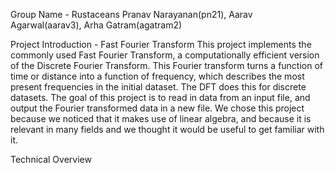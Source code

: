 Group Name - Rustaceans
Pranav Narayanan(pn21), Aarav Agarwal(aarav3), Arha Gatram(agatram2)

Project Introduction - Fast Fourier Transform
This project implements the commonly used Fast Fourier Transform, a computationally efficient version of the Discrete Fourier Transform. This Fourier transform turns a function of time or distance into a function of frequency, which describes the most present frequencies in the initial dataset. The DFT does this for discrete datasets. The goal of this project is to read in data from an input file, and output the Fourier transformed data in a new file. We chose this project because we noticed that it makes use of linear algebra, and because it is relevant in many fields and we thought it would be useful to get familiar with it.

Technical Overview
